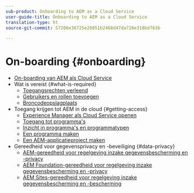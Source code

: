 ```yaml
---
sub-product: Onboarding to AEM as a Cloud Service
user-guide-title: Onboarding to AEM as a Cloud Service
translation-type: ht
source-git-commit: 57206e36725e28051b2468d47da726e318bd763b

---
```



# On-boarding {#onboarding}

+ [On-boarding van AEM als Cloud Service](/help/onboarding/home.md)
+ Wat is vereist {#what-is-required}
   + [Toegangsrechten verleend](what-is-required/access-rights-granted.md)
   + [Gebruikers en rollen toevoegen](what-is-required/add-users-roles.md)
   + [Broncodeopslagplaats](what-is-required/source-code-repository.md)
+ Toegang krijgen tot AEM in de cloud {#getting-access}
   + [Experience Manager als Cloud Service openen](getting-access-to-aem-in-cloud/navigation.md)
   + [Toegang tot programma&#39;s](getting-access-to-aem-in-cloud/first-time-login.md)
   + [Inzicht in programma&#39;s en programmatypen](getting-access-to-aem-in-cloud/understand-program-types.md)
   + [Een programma maken](getting-access-to-aem-in-cloud/creating-a-program.md)
   + [Een AEM-applicatieproject maken](getting-access-to-aem-in-cloud/creating-aem-application-project.md)
+ Gereedheid voor gegevensprivacy en -beveiliging {#data-privacy}
   + [AEM-gereedheid voor regelgeving inzake gegevensbescherming en -privacy](data-privacy-and-protection-readiness/aem-readiness.md)
   + [AEM Foundation-gereedheid voor regelgeving inzake gegevensbescherming en -privacy](data-privacy-and-protection-readiness/foundation-readiness.md)
   + [AEM Sites-gereedheid voor regelgeving inzake gegevensbescherming en -bescherming](data-privacy-and-protection-readiness/sites-readiness.md)
